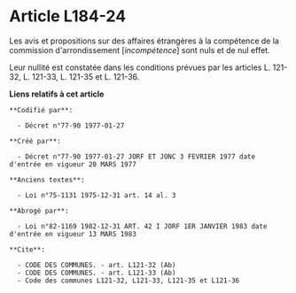 # Article L184-24

Les avis et propositions sur des affaires étrangères à la compétence de la commission d'arrondissement [*incompétence*] sont
nuls et de nul effet.

Leur nullité est constatée dans les conditions prévues par les articles L. 121-32, L. 121-33, L. 121-35 et L. 121-36.

**Liens relatifs à cet article**

	**Codifié par**:

	  - Décret n°77-90 1977-01-27

	**Créé par**:

	  - Décret n°77-90 1977-01-27 JORF ET JONC 3 FEVRIER 1977 date d'entrée en vigueur 20 MARS 1977

	**Anciens textes**:

	  - Loi n°75-1131 1975-12-31 art. 14 al. 3

	**Abrogé par**:

	  - Loi n°82-1169 1982-12-31 ART. 42 I JORF 1ER JANVIER 1983 date d'entrée en vigueur 13 MARS 1983

	**Cite**:

	  - CODE DES COMMUNES. - art. L121-32 (Ab)
	  - CODE DES COMMUNES. - art. L121-33 (Ab)
	  - Code des communes L121-32, L121-33, L121-35 et L121-36
